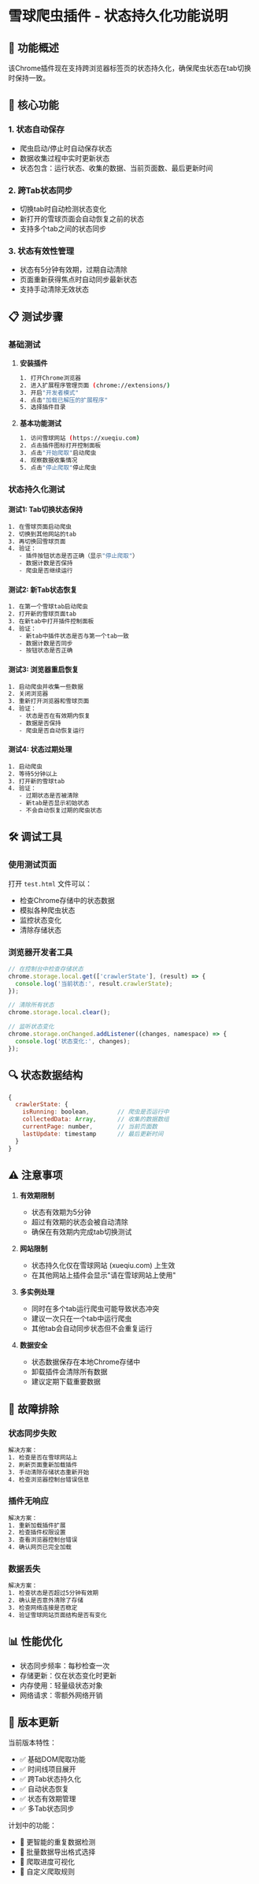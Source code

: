 # 雪球爬虫插件 - 状态持久化功能说明

## 🎯 功能概述

该Chrome插件现在支持跨浏览器标签页的状态持久化，确保爬虫状态在tab切换时保持一致。

## 🔧 核心功能

### 1. 状态自动保存
- 爬虫启动/停止时自动保存状态
- 数据收集过程中实时更新状态
- 状态包含：运行状态、收集的数据、当前页面数、最后更新时间

### 2. 跨Tab状态同步
- 切换tab时自动检测状态变化
- 新打开的雪球页面会自动恢复之前的状态
- 支持多个tab之间的状态同步

### 3. 状态有效性管理
- 状态有5分钟有效期，过期自动清除
- 页面重新获得焦点时自动同步最新状态
- 支持手动清除无效状态

## 📋 测试步骤

### 基础测试
1. **安装插件**
   ```bash
   1. 打开Chrome浏览器
   2. 进入扩展程序管理页面 (chrome://extensions/)
   3. 开启"开发者模式"
   4. 点击"加载已解压的扩展程序"
   5. 选择插件目录
   ```

2. **基本功能测试**
   ```bash
   1. 访问雪球网站 (https://xueqiu.com)
   2. 点击插件图标打开控制面板
   3. 点击"开始爬取"启动爬虫
   4. 观察数据收集情况
   5. 点击"停止爬取"停止爬虫
   ```

### 状态持久化测试

#### 测试1: Tab切换状态保持
```bash
1. 在雪球页面启动爬虫
2. 切换到其他网站的tab
3. 再切换回雪球页面
4. 验证：
   - 插件按钮状态是否正确（显示"停止爬取"）
   - 数据计数是否保持
   - 爬虫是否继续运行
```

#### 测试2: 新Tab状态恢复
```bash
1. 在第一个雪球tab启动爬虫
2. 打开新的雪球页面tab
3. 在新tab中打开插件控制面板
4. 验证：
   - 新tab中插件状态是否与第一个tab一致
   - 数据计数是否同步
   - 按钮状态是否正确
```

#### 测试3: 浏览器重启恢复
```bash
1. 启动爬虫并收集一些数据
2. 关闭浏览器
3. 重新打开浏览器和雪球页面
4. 验证：
   - 状态是否在有效期内恢复
   - 数据是否保持
   - 爬虫是否自动恢复运行
```

#### 测试4: 状态过期处理
```bash
1. 启动爬虫
2. 等待5分钟以上
3. 打开新的雪球tab
4. 验证：
   - 过期状态是否被清除
   - 新tab是否显示初始状态
   - 不会自动恢复过期的爬虫状态
```

## 🛠 调试工具

### 使用测试页面
打开 `test.html` 文件可以：
- 检查Chrome存储中的状态数据
- 模拟各种爬虫状态
- 监控状态变化
- 清除存储状态

### 浏览器开发者工具
```javascript
// 在控制台中检查存储状态
chrome.storage.local.get(['crawlerState'], (result) => {
  console.log('当前状态:', result.crawlerState);
});

// 清除所有状态
chrome.storage.local.clear();

// 监听状态变化
chrome.storage.onChanged.addListener((changes, namespace) => {
  console.log('状态变化:', changes);
});
```

## 🔍 状态数据结构

```javascript
{
  crawlerState: {
    isRunning: boolean,        // 爬虫是否运行中
    collectedData: Array,      // 收集的数据数组
    currentPage: number,       // 当前页面数
    lastUpdate: timestamp      // 最后更新时间
  }
}
```

## ⚠️ 注意事项

1. **有效期限制**
   - 状态有效期为5分钟
   - 超过有效期的状态会被自动清除
   - 确保在有效期内完成tab切换测试

2. **网站限制**
   - 状态持久化仅在雪球网站 (xueqiu.com) 上生效
   - 在其他网站上插件会显示"请在雪球网站上使用"

3. **多实例处理**
   - 同时在多个tab运行爬虫可能导致状态冲突
   - 建议一次只在一个tab中运行爬虫
   - 其他tab会自动同步状态但不会重复运行

4. **数据安全**
   - 状态数据保存在本地Chrome存储中
   - 卸载插件会清除所有数据
   - 建议定期下载重要数据

## 🐛 故障排除

### 状态同步失败
```bash
解决方案：
1. 检查是否在雪球网站上
2. 刷新页面重新加载插件
3. 手动清除存储状态重新开始
4. 检查浏览器控制台错误信息
```

### 插件无响应
```bash
解决方案：
1. 重新加载插件扩展
2. 检查插件权限设置
3. 查看浏览器控制台错误
4. 确认网页已完全加载
```

### 数据丢失
```bash
解决方案：
1. 检查状态是否超过5分钟有效期
2. 确认是否意外清除了存储
3. 检查网络连接是否稳定
4. 验证雪球网站页面结构是否有变化
```

## 📊 性能优化

- 状态同步频率：每秒检查一次
- 存储更新：仅在状态变化时更新
- 内存使用：轻量级状态对象
- 网络请求：零额外网络开销

## 🔄 版本更新

当前版本特性：
- ✅ 基础DOM爬取功能
- ✅ 时间线项目展开
- ✅ 跨Tab状态持久化
- ✅ 自动状态恢复
- ✅ 状态有效期管理
- ✅ 多Tab状态同步

计划中的功能：
- 🔄 更智能的重复数据检测
- 🔄 批量数据导出格式选择
- 🔄 爬取进度可视化
- 🔄 自定义爬取规则
